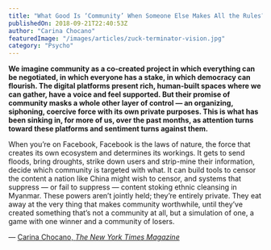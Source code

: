 ```yaml
---
title: "What Good Is ‘Community’ When Someone Else Makes All the Rules?"
publishedOn: 2018-09-21T22:40:53Z
author: "Carina Chocano"
featuredImage: "/images/articles/zuck-terminator-vision.jpg"
category: "Psycho"
---
```


‍**We imagine community as a co-created project in which everything can be negotiated, in which everyone has a stake, in which democracy can flourish. The digital platforms present rich, human-built spaces where we can gather, have a voice and feel supported. But their promise of community masks a whole other layer of control — an organizing, siphoning, coercive force with its own private purposes. This is what has been sinking in, for more of us, over the past months, as attention turns toward these platforms and sentiment turns against them.**

When you’re on Facebook, Facebook is the laws of nature, the force that creates its own ecosystem and determines its workings. It gets to send floods, bring droughts, strike down users and strip-mine their information, decide which community is targeted with what. It can build tools to censor the content a nation like China might wish to censor, and systems that suppress — or fail to suppress — content stoking ethnic cleansing in Myanmar. These powers aren’t jointly held; they’re entirely private. They eat away at the very thing that makes community worthwhile, until they’ve created something that’s not a community at all, but a simulation of one, a game with one winner and a community of losers.

— [Carina Chocano, *The New York Times Magazine*](https://www.nytimes.com/2018/04/17/magazine/what-good-is-community-when-someone-else-makes-all-the-rules.html)
